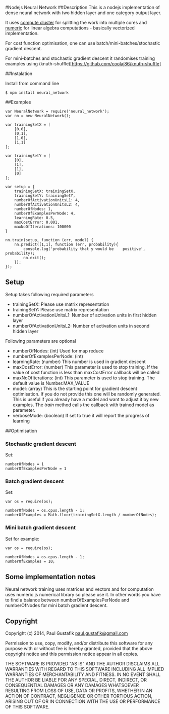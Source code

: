 #Nodejs Neural Network
##Description
This is a nodejs implementation of dense neural network with two hidden layer and one category output layer.

It uses [compute cluster](https://github.com/lloyd/node-compute-cluster) for splitting the work into multiple cores and [numeric](http://www.numericjs.com/documentation.html) for linear algebra computations - basically vectorized implementation.

For cost function optimisation, one can use batch/mini-batches/stochastic gradient descent.

For mini-batches and stochastic gradient descent it randomises training examples using (knuth-shuffle)[https://github.com/coolaj86/knuth-shuffle]

##Instalation

Install from command line

`$ npm install neural_network`

##Examples

	var NeuralNetwork = require('neural_network');
	var nn = new NeuralNetwork();
	
	var trainingSetX = [
	    [0,0],
	    [0,1],
	    [1,0],
	    [1,1]
	];
	
	var trainingSetY = [
	    [0],
	    [1],
    	[1],
	    [0]
	];
	
	var setup = {
	    trainingSetX: trainingSetX,
	    trainingSetY: trainingSetY,
	    numberOfActivationUnitsL1: 4,
	    numberOfActivationUnitsL2: 4,
	    numberOfNodes: 1,
	    numberOfExamplesPerNode: 4,
	    learningRate: 0.5,
	    maxCostError: 0.001,
	    maxNoOfIterations: 100000
	}
	
	nn.train(setup, function (err, model) {
	    nn.predict([1,1], function (err, probability){
	        console.log('probability that y would be 	positive', probability);
	        nn.exit();
	    });
	});

## Setup

Setup takes following required parameters

* trainingSetX: Please use matrix representation
* trainingSetY: Please use matrix representation
* numberOfActivationUnitsL1: Number of activation units in first hidden layer
* numberOfActivationUnitsL2: Number of activation units in second hidden layer

Following parameters are optional

* numberOfNodes: (int) Used for map reduce
* numberOfExamplesPerNode: (int)
* learningRate: (number) This number is used in gradient descent
* maxCostError: (number) This parameter is used to stop training. If the value of cost function is less than maxCostError callback will be called
* maxNoOfIterations: (int) This parameter is used to stop training. The default value is Number.MAX_VALUE
* model: (array) This is the starting point for gradient descent optimisation. If you do not provide this one will be randomly generated. This is useful if you already have a model and want to adjust it by new examples. The *train* method calls the callback with trained model as parameter.
* verboseMode: (boolean) If set to true it will report the progress of learning



##Optimisation

### Stochastic gradient descent
Set:
	
	numberOfNodes = 1
	numberOfExamplesPerNode = 1
	
### Batch gradient descent

Set:

	var os = require(os);
	
	numberOfNodes = os.cpus.length - 1;
	numberOfExamples = Math.floor(trainingSetX.length / numberOfNodes);
	
### Mini batch gradient descent

Set for example:

	var os = require(os);
	
	numberOfNodes = os.cpus.length - 1;
	numberOfExamples = 10;


## Some implementation notes

Neural network training uses matrices and vectors and for computation uses numeric.js numerical library so please use it. In other words you have to find a balance between numberOfExamplesPerNode and numberOfNodes for mini batch gradient descent.

## Copyright

Copyright (c) 2014, Paul Gustafik paul.gustafik@gmail.com

Permission to use, copy, modify, and/or distribute this software for any purpose with or without fee is hereby granted, provided that the above copyright notice and this permission notice appear in all copies.

THE SOFTWARE IS PROVIDED "AS IS" AND THE AUTHOR DISCLAIMS ALL WARRANTIES WITH REGARD TO THIS SOFTWARE INCLUDING ALL IMPLIED WARRANTIES OF MERCHANTABILITY AND FITNESS. IN NO EVENT SHALL THE AUTHOR BE LIABLE FOR ANY SPECIAL, DIRECT, INDIRECT, OR CONSEQUENTIAL DAMAGES OR ANY DAMAGES WHATSOEVER RESULTING FROM LOSS OF USE, DATA OR PROFITS, WHETHER IN AN ACTION OF CONTRACT, NEGLIGENCE OR OTHER TORTIOUS ACTION, ARISING OUT OF OR IN CONNECTION WITH THE USE OR PERFORMANCE OF THIS SOFTWARE.

